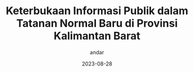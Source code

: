 ---
author: andar
title: "Keterbukaan Informasi Publik dalam Tatanan Normal Baru di Provinsi Kalimantan Barat"
date: 2023-08-28
eurl: "https://www.youtube.com/watch?v=ymZUfGW_9XI&t=2s"
thumbnail: "https://img.youtube.com/vi/ymZUfGW_9XI/maxresdefault.jpg"
---